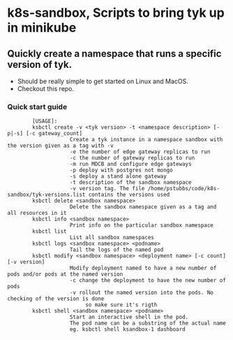 # k8s-sandbox, Scripts to bring tyk up in minikube

## Quickly create a namespace that runs a specific version of tyk.

* Should be really simple to get started on Linux and MacOS. 
* Checkout this repo.

### Quick start guide

			[USAGE]:
			ksbctl create -v <tyk version> -t <namespace description> [-p|-s] [-c gateway_count]
						Create a tyk instance in a namespace sandbox with the version given as a tag with -v
						-e the number of edge gateway replicas to run
						-c the number of gateway replicas to run
						-m run MDCB and configure edge gateways
						-p deploy with postgres not mongo
						-s deploy a stand alone gateway
						-t description of the sandbox namespace
						-v version tag. The file /home/pstubbs/code/k8s-sandbox/tyk-versions.list contains the versions used
			ksbctl delete <sandbox namespace>
						Delete the sandbox namespace given as a tag and all resources in it
			ksbctl info <sandbox namespace>
						Print info on the particular sandbox namespace
			ksbctl list
						List all sandbox namespaces
			ksbctl logs <sandbox namespace> <podname>
						Tail the logs of the named pod
			ksbctl modify <sandbox namespace> <deployment name> [-c count] [-v version]
						Modify deployment named to have a new number of pods and/or pods at the named version
						-c change the deployment to have the new number of pods
						-v rollout the named version into the pods. No checking of the version is done
							 so make sure it's rigth
			ksbctl shell <sandbox namespace> <podname>
						Start an interactive shell in the pod.
						The pod name can be a substring of the actual name
						eg. ksbctl shell ksandbox-1 dashboard

